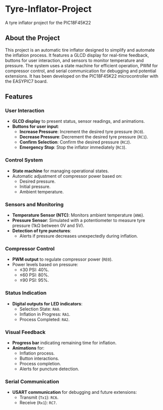 # Tyre-Inflator-Project
A tyre inflator project for the PIC18F45K22

## About the Project
This project is an automatic tire inflator designed to simplify and automate the inflation process. It features a GLCD display for real-time feedback, buttons for user interaction, and sensors to monitor temperature and pressure. The system uses a state machine for efficient operation, PWM for compressor control, and serial communication for debugging and potential extensions. It has been developed on the PIC18F45K22 microcontroller with the EASYPIC7 board.

## Features
### User Interaction
- **GLCD display** to present status, sensor readings, and animations.
- **Buttons for user input**:
  - **Increase Pressure**: Increment the desired tyre pressure (`RC0`).
  - **Decrease Pressure**: Decrement the desired tyre pressure (`RC1`).
  - **Confirm Selection**: Confirm the desired pressure (`RC2`).
  - **Emergency Stop**: Stop the inflator immediately (`RC3`).

### Control System
- **State machine** for managing operational states.
- Automatic adjustment of compressor power based on:
  - Desired pressure.
  - Initial pressure.
  - Ambient temperature.

### Sensors and Monitoring
- **Temperature Sensor (NTC)**: Monitors ambient temperature (`AN6`).
- **Pressure Sensor**: Simulated with a potentiometer to measure tyre pressure (1kΩ between 0V and 5V).
- **Detection of tyre punctures**:
  - Alerts if pressure decreases unexpectedly during inflation.

### Compressor Control
- **PWM output** to regulate compressor power (`RE0`).
- Power levels based on pressure:
  - ≤30 PSI: 40%.
  - ≤60 PSI: 80%.
  - ≤90 PSI: 95%.

### Status Indication
- **Digital outputs for LED indicators**:
  - Selection State: `RA0`.
  - Inflation in Progress: `RA1`.
  - Process Completed: `RA2`.

### Visual Feedback
- **Progress bar** indicating remaining time for inflation.
- **Animations** for:
  - Inflation process.
  - Button interactions.
  - Process completion.
  - Alerts for puncture detection.

### Serial Communication
- **USART communication** for debugging and future extensions:
  - Transmit (`Tx1`): `RC6`.
  - Receive (`Rx1`): `RC7`.
